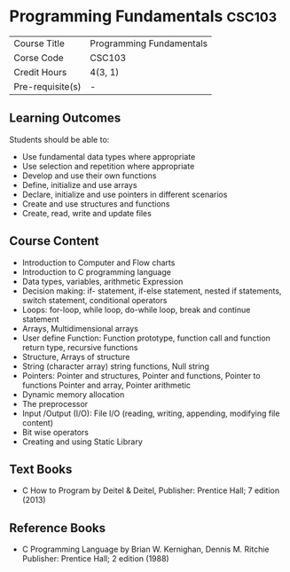 # Programming Fundamentals <small>CSC103</small>

| | |
|-|-|
| Course Title | Programming Fundamentals |
| Corse Code | CSC103 |
| Credit Hours | 4(3, 1) |
| Pre-requisite(s) | - |

## Learning  Outcomes

Students should be able to:
* Use fundamental data types where appropriate
* Use selection and repetition where appropriate
* Develop and use their own functions
* Define, initialize and use arrays
* Declare, initialize and use pointers in different scenarios
* Create and use structures and functions
* Create, read, write and update files

## Course Content
* Introduction to Computer and Flow charts
* Introduction to C programming language
* Data types, variables, arithmetic Expression
* Decision making: if- statement, if-else statement, nested if statements, switch statement, conditional operators
* Loops: for-loop, while loop, do-while loop, break and continue statement
* Arrays, Multidimensional arrays
* User define Function: Function prototype, function call and function return type, recursive functions
* Structure, Arrays of structure
* String (character array) string functions, Null string
* Pointers: Pointer and structures, Pointer and functions, Pointer to functions Pointer and array, Pointer arithmetic
* Dynamic memory allocation
* The preprocessor
* Input /Output (I/O): File I/O (reading, writing, appending, modifying file content)
* Bit wise operators
* Creating and using Static Library

## Text Books
* C How to Program by Deitel & Deitel, Publisher: Prentice Hall; 7 edition (2013)

## Reference Books
* C Programming Language by Brian W. Kernighan, Dennis M. Ritchie Publisher: Prentice Hall; 2 edition (1988)